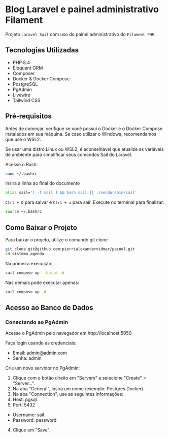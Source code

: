 # Blog Laravel e painel administrativo Filament

Projeto `Laravel Sail` com uso do painel administrativo do `Filament PHP`.

## Tecnologias Utilizadas

- PHP 8.4
- Eloquent ORM
- Composer
- Docker & Docker Compose
- PostgreSQL
- PgAdmin
- Livewire
- Tailwind CSS

## Pré-requisitos

Antes de começar, verifique se você possui o Docker e o Docker Compose instalados em sua máquina.
Se caso utilizar o Windows, recomendamos que use o WSL2.

Se usar uma distro Linux ou WSL2, é aconselhável que atualize as variáveis de ambiente para simplificar seus comandos Sail do Laravel.

Acesse o Bash:
```bash
nano ~/.bashrc
```
Insira a linha ao final do documento
```bash
alias sail='[ -f sail ] && bash sail || ./vendor/bin/sail'
```
`Ctrl + O` para salvar e `Ctrl + x` para sair.
Execute no terminal para finalizar:
```bash
source ~/.bashrc
```

## Como Baixar o Projeto

Para baixar o projeto, utilize o comando git clone

```bash
git clone git@github.com:pierrialexandervidmar/painel.git
cd sistema_agenda
```

Na primeira execução:

```bash
sail compose up --build -d
```

Nas demais pode executar apenas:

```bash
sail compose up -d
```

## Acesso ao Banco de Dados

### Conectando ao PgAdmin

Acesse o PgAdmin pelo navegador em http://localhost:5050.

Faça login usando as credenciais:

- Email: admin@admin.com
- Senha: admin


Crie um novo servidor no PgAdmin:

1. Clique com o botão direito em "Servers" e selecione "Create" > "Server...".
2. Na aba "General", insira um nome (exemplo: Postgres Docker).
3. Na aba "Connection", use as seguintes informações:
4. Host: pgsql
5. Port: 5432
- Username: sail
- Password: password
4. Clique em "Save".

